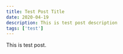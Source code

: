```yaml
---
title: Test Post Title
date: 2020-04-19
description: This is test post description
tags: ['test']
---
```

This is test post.
